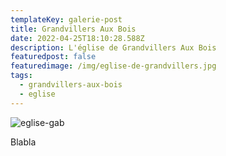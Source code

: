 ```yaml
---
templateKey: galerie-post
title: Grandvillers Aux Bois
date: 2022-04-25T18:10:28.588Z
description: L'église de Grandvillers Aux Bois
featuredpost: false
featuredimage: /img/eglise-de-grandvillers.jpg
tags:
  - grandvillers-aux-bois
  - eglise
---
```

![eglise-gab](/img/eglise-de-grandvillers.jpg)

Blabla